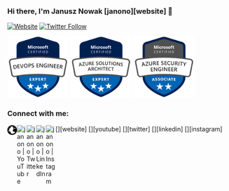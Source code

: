 ### Hi there, I'm Janusz Nowak [janono][website] 👋

[![Website](https://img.shields.io/website?label=blog.janono.pl&style=for-the-badge&url=https%3A%2F%2Fblog.janono.pl)](https://blog.janono.pl)
[![Twitter Follow](https://img.shields.io/twitter/follow/jnowwwak?color=1DA1F2&logo=twitter&style=for-the-badge)](https://twitter.com/intent/follow?original_referer=https%3A%2F%2Fgithub.com%2Fjanusznowak&screen_name=jnowwwak)



<div>
<img src="./img/Microsoft Certified_ DevOps Engineer Expert.png?raw=true" width="140"/>
<img src="./img/Microsoft Certified_ Azure Solutions Architect Expert.png?raw=true" width="140"/>
<img src="./img/Microsoft Certified_ Azure Security Engineer Associate.png?raw=true" width="140"/>
</div>
<!--
<div>
<img src="./img/Designing and Implementing Microsoft DevOps Solutions .png?raw=true" width="140"/>

<img src="./img/Programming in HTML5 with JavaScript and CSS3 .png?raw=true" width="140"/><img src="./img/Microsoft Specialist_ Programming in HTML5 with JavaScript and CSS3.png?raw=true" width="140"/>
<img src="./img/Microsoft Certified Professional_ Microsoft Certified Professional.png?raw=true" width="140"/>
<img src="./img/Developing ASP.NET MVC Web Applications .png?raw=true" width="140"/>
<img src="./img/Developing Microsoft Azure and Web Services .png?raw=true" width="140"/>
<img src="./img/Microsoft Certified Solutions Developer_ Web Applications (Inactive).png?raw=true" width="140"/>
<img src="./img/Administering Visual Studio Team Foundation Server .png?raw=true" width="140"/>
<img src="./img/Microsoft Certified Solutions Associate_ Web Applications (Charter)*.png?raw=true" width="140"/>
<img src="./img/Information security in the cloud according to ISO / IEC 27017_ 2015 with elements of protection of personal data processed in the cloud (ISO / OEC 27018_ 2014).png?raw=true" width="140"/>
<img src="./img/DevOps Foundation® Certification.png?raw=true" width="140"/>
<img src="./img/Azure Hero - Maker.png?raw=true" width="140"/>
<img src="./img/Azure Hero - Content Hero.png?raw=true" width="140"/>
<img src="./img/Microsoft Azure Fundamentals .png?raw=true" width="140"/>
<img src="./img/Microsoft Certified_ Azure Fundamentals.png?raw=true" width="140"/>

<img src="./img/Microsoft Azure Administrator .png?raw=true" width="140"/>

<img src="./img/Microsoft Certified_ Azure Administrator Associate.png?raw=true" width="140"/>
  
<img src="./img/Microsoft Azure Data Fundamentals .png?raw=true" width="140"/>
<img src="./img/Microsoft Certified_ Azure Data Fundamentals.png?raw=true" width="140"/>
<img src="./img/Microsoft Azure Architect Design .png?raw=true" width="140"/>
<img src="./img/Microsoft Azure Architect Technologies .png?raw=true" width="140"/>

<img src="./img/Trainer_ MCT Enrollment.png?raw=true" width="140"/>
<img src="./img/Microsoft Azure Security Technologies .png?raw=true" width="140"/>

<img src="./img/Microsoft Azure AI Fundamentals .png?raw=true" width="140"/>
<img src="./img/Microsoft Certified_ Azure AI Fundamentals.png?raw=true" width="140"/>
<img src="./img/DevOps Leader (DOL)® Certification.png?raw=true" width="140"/>
<img src="./img/Administering Relational Databases on Microsoft Azure .png?raw=true" width="140"/>
<img src="./img/Microsoft Certified_ Azure Database Administrator Associate.png?raw=true" width="140"/>
<img src="./img/Designing an Azure Data Solution .png?raw=true" width="140"/>
<img src="./img/Implementing an Azure Data Solution .png?raw=true" width="140"/>
<img src="./img/Microsoft Certified_ Azure Data Engineer Associate.png?raw=true" width="140"/>
<img src="./img/Site Reliability Engineering (SRE) Foundation Certification.png?raw=true" width="140"/>
<img src="./img/Designing and Implementing an Azure AI Solution .png?raw=true" width="140"/>
<img src="./img/Microsoft Certified_ Azure AI Engineer Associate.png?raw=true" width="140"/>
<img src="./img/Microsoft Azure IoT Developer .png?raw=true" width="140"/>
<img src="./img/Specialty_ Microsoft Certified_ Azure IoT Developer Specialty.png?raw=true" width="140"/>
<img src="./img/OpenHack_ DevOps.png?raw=true" width="140"/>
<img src="./img/DevSecOps Foundation (DSOF) Certification.png?raw=true" width="140"/>
<img src="./img/Microsoft Certified_ Data Analyst Associate.png?raw=true" width="140"/>
</div>

<div>
<img src="./img/Friends of BI Master - Power BI.png?raw=true" width="140"/>
<img src="./img/Friends of BI Wizard - Power BI.png?raw=true" width="140"/>
<img src="./img/Friends of BI Builder - Power BI.png?raw=true" width="140"/>
</div>
-->

<!--
**janusznowak/janusznowak** is a ✨ _special_ ✨ repository because its `README.md` (this file) appears on your GitHub profile.

Here are some ideas to get you started:

- 🔭 I’m currently working on ...
- 🌱 I’m currently learning ...
- 👯 I’m looking to collaborate on ...
- 🤔 I’m looking for help with ...
- 💬 Ask me about ...
- 📫 How to reach me: ...
- 😄 Pronouns: ...
- ⚡ Fun fact: ...
-->


### Connect with me:

[<img align="left" alt="blog.janono.pl" width="22px" src="https://raw.githubusercontent.com/iconic/open-iconic/master/svg/globe.svg" />][website]
[<img align="left" alt="janono | YouTube" width="22px" src="https://cdn.jsdelivr.net/npm/simple-icons@v3/icons/youtube.svg" />][youtube]
[<img align="left" alt="janono | Twitter" width="22px" src="https://cdn.jsdelivr.net/npm/simple-icons@v3/icons/twitter.svg" />][twitter]
[<img align="left" alt="janono | LinkedIn" width="22px" src="https://cdn.jsdelivr.net/npm/simple-icons@v3/icons/linkedin.svg" />][linkedin]
[<img align="left" alt="janono | Instagram" width="22px" src="https://cdn.jsdelivr.net/npm/simple-icons@v3/icons/instagram.svg" />][instagram]

<br />

<!--START_SECTION:badges-->
<!--END_SECTION:badges-->
